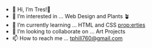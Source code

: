 - 👋 Hi, I’m Tres!:wave:
- 👀 I’m interested in ... Web Design and Plants :potted_plant:
- 🌱 I’m currently learning ... HTML <attr> and CSS <prop:erties>
- 💞️ I’m looking to collaborate on ... Art Projects
- 📫 How to reach me ... tphill760@gmail.com

<!---
tresphill/tresphill is a ✨ special ✨ repository because its `README.md` (this file) appears on your GitHub profile.
You can click the Preview link to take a look at your changes.
--->

